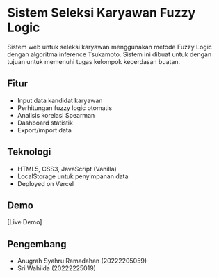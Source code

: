 # Sistem Seleksi Karyawan Fuzzy Logic

Sistem web untuk seleksi karyawan menggunakan metode Fuzzy Logic dengan algoritma inference Tsukamoto.
Sistem ini dibuat untuk dengan tujuan untuk memenuhi tugas kelompok kecerdasan buatan.

## Fitur
- Input data kandidat karyawan
- Perhitungan fuzzy logic otomatis
- Analisis korelasi Spearman
- Dashboard statistik
- Export/import data

## Teknologi
- HTML5, CSS3, JavaScript (Vanilla)
- LocalStorage untuk penyimpanan data
- Deployed on Vercel

## Demo
[Live Demo]

## Pengembang
- Anugrah Syahru Ramadahan (20222205059)
- Sri Wahilda (20222225019)
